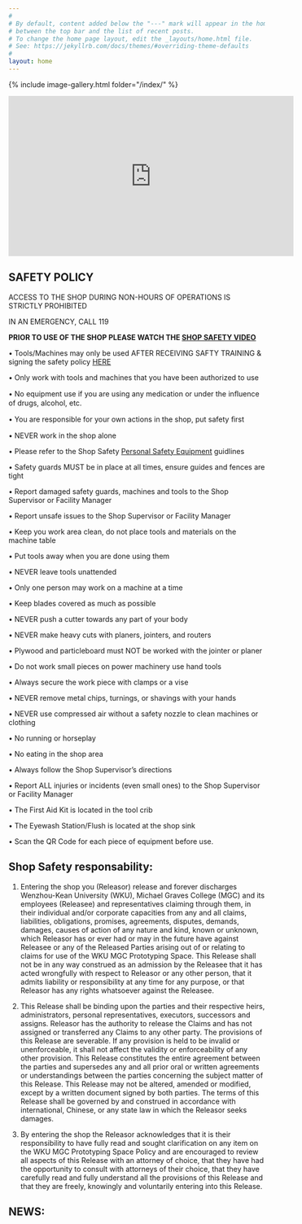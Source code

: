 ```yaml
---
#
# By default, content added below the "---" mark will appear in the home page
# between the top bar and the list of recent posts.
# To change the home page layout, edit the _layouts/home.html file.
# See: https://jekyllrb.com/docs/themes/#overriding-theme-defaults
#
layout: home
---
```



{% include image-gallery.html folder="/index/" %}

<iframe width="560" height="315" src="https://www.youtube.com/embed/dMZ7_Krtpb8" title="YouTube video player" frameborder="0" allow="accelerometer; autoplay; clipboard-write; encrypted-media; gyroscope; picture-in-picture" allowfullscreen></iframe>

<h2>SAFETY POLICY</h2>

ACCESS TO THE SHOP DURING NON-HOURS OF OPERATIONS IS STRICTLY PROHIBITED

IN AN EMERGENCY, CALL 119

<b>PRIOR TO USE OF THE SHOP PLEASE WATCH THE [SHOP SAFETY VIDEO](https://www.youtube.com/watch?v=Af2PxjBy-G8)</b>

•	Tools/Machines may only be used AFTER RECEIVING SAFTY TRAINING & signing the safety policy [HERE](https://ncv.microsoft.com/gi970xwiSA)

•	Only work with tools and machines that you have been authorized to use

•	No equipment use if you are using any medication or under the inﬂuence of drugs, alcohol, etc.

•	You are responsible for your own actions in the shop, put safety ﬁrst

•	NEVER work in the shop alone

•	Please refer to the Shop Safety [Personal Safety Equipment](/safety.md/) guidlines

•	Safety guards MUST be in place at all times, ensure guides and fences are tight

•	Report damaged safety guards, machines and tools to the Shop Supervisor or Facility Manager

•	Report unsafe issues to the Shop Supervisor or Facility Manager

•	Keep you work area clean, do not place tools and materials on the machine table

•	Put tools away when you are done using them

•	NEVER leave tools unattended

•	Only one person may work on a machine at a time

•	Keep blades covered as much as possible

•	NEVER push a cutter towards any part of your body

•	NEVER make heavy cuts with planers, jointers, and routers

•	Plywood and particleboard must NOT be worked with the jointer or planer

•	Do not work small pieces on power machinery use hand tools

•	Always secure the work piece with clamps or a vise

•	NEVER remove metal chips, turnings, or shavings with your hands

•	NEVER use compressed air without a safety nozzle to clean machines or clothing

•	No running or horseplay

•	No eating in the shop area

•	Always follow the Shop Supervisor’s directions

•	Report ALL injuries or incidents (even small ones) to the Shop Supervisor or Facility Manager

•	The First Aid Kit is located in the tool crib

•	The Eyewash Station/Flush is located at the shop sink

•	Scan the QR Code for each piece of equipment before use.


## Shop Safety responsability:

1.	Entering the shop you (Releasor) release and forever discharges Wenzhou-Kean University (WKU), Michael Graves College (MGC) and its employees (Releasee) and representatives claiming through them, in their individual and/or corporate capacities from any and all claims, liabilities, obligations, promises, agreements, disputes, demands, damages, causes of action of any nature and kind, known or unknown, which Releasor has or ever had or may in the future have against Releasee or any of the Released Parties arising out of or relating to claims for use of the WKU MGC Prototyping Space. This Release shall not be in any way construed as an admission by the Releasee that it has acted wrongfully with respect to Releasor or any other person, that it admits liability or responsibility at any time for any purpose, or that Releasor has any rights whatsoever against the Releasee.

2.	This Release shall be binding upon the parties and their respective heirs, administrators, personal representatives, executors, successors and assigns. Releasor has the authority to release the Claims and has not assigned or transferred any Claims to any other party. The provisions of this Release are severable. If any provision is held to be invalid or unenforceable, it shall not affect the validity or enforceability of any other provision. This Release constitutes the entire agreement between the parties and supersedes any and all prior oral or written agreements or understandings between the parties concerning the subject matter of this Release. This Release may not be altered, amended or modified, except by a written document signed by both parties. The terms of this Release shall be governed by and construed in accordance with international, Chinese, or any state law in which the Releasor seeks damages.

3.	By entering the shop the Releasor acknowledges that it is their responsibility to have fully read and sought clarification on any item on the WKU MGC Prototyping Space Policy and are encouraged to review all aspects of this Release with an attorney of choice, that they have had the opportunity to consult with attorneys of their choice, that they have carefully read and fully understand all the provisions of this Release and that they are freely, knowingly and voluntarily entering into this Release.

## NEWS:
